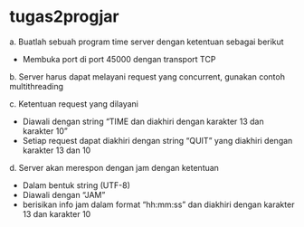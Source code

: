 # tugas2progjar

a. Buatlah sebuah program time server dengan ketentuan sebagai berikut
  - Membuka port di port 45000 dengan transport TCP
    
b. Server harus dapat melayani request yang concurrent, gunakan contoh multithreading

c. Ketentuan request yang dilayani 
  - Diawali dengan string “TIME dan diakhiri dengan karakter 13 dan karakter 10”
  - Setiap request dapat diakhiri dengan string “QUIT” yang diakhiri dengan karakter 13 dan 10
    
d. Server akan merespon dengan jam dengan ketentuan
  - Dalam bentuk string (UTF-8)
  - Diawali dengan “JAM<spasi><jam>”
  - <jam> berisikan info jam dalam format “hh:mm:ss” dan diakhiri dengan karakter 13 dan karakter 10
  
